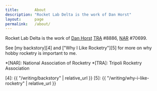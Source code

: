 ```yaml
---
title:       About
description: "Rocket Lab Delta is the work of Dan Horst"
layout:      page
permalink:   /about/
---
```


Rocket Lab Delta is the work of [Dan Horst][1] [TRA][2] #8886, [NAR][3] #70699.

See [my backstory][4] and ["Why I Like Rocketry"][5] for more on why hobby rocketry is important to me.


*[NAR]: National Association of Rocketry
*[TRA]: Tripoli Rocketry Association

[1]: https://www.danhorst.com
[2]: http://www.tripoli.org/
[3]: https://www.nar.org/
[4]: {{ "/writing/backstory" | relative_url }}
[5]: {{ "/writing/why-i-like-rocketry" | relative_url }}
